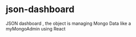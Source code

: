 # json-dashboard
JSON dashboard , the object is managing  Mongo Data like a myMongoAdmin using React 
